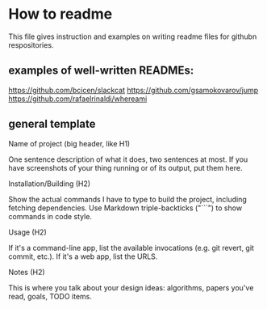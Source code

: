 # How to readme
This file gives instruction and examples on writing readme files for githubn respositories.

## examples of well-written READMEs:
https://github.com/bcicen/slackcat
https://github.com/gsamokovarov/jump
https://github.com/rafaelrinaldi/whereami


## general template

Name of project (big header, like H1)

One sentence description of what it does, two sentences at most. If you have screenshots of your thing running or of its output, put them here.

Installation/Building (H2)

Show the actual commands I have to type to build the project, including fetching dependencies. Use Markdown triple-backticks ("```") to show commands in code style.

Usage (H2)

If it's a command-line app, list the available invocations (e.g. git revert, git commit, etc.). If it's a web app, list the URLS.

Notes (H2)

This is where you talk about your design ideas: algorithms, papers you've read, goals, TODO items.
